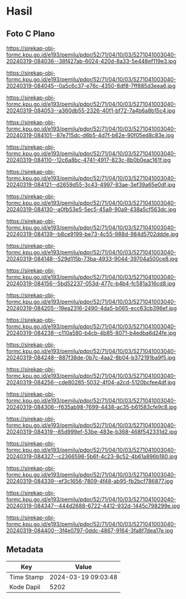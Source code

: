 # Hasil

## Foto C Plano

https://sirekap-obj-formc.kpu.go.id/e193/pemilu/pdpr/52/71/04/10/03/5271041003040-20240319-084036--38f427ab-6024-420d-8a33-5e448ef119e3.jpg

https://sirekap-obj-formc.kpu.go.id/e193/pemilu/pdpr/52/71/04/10/03/5271041003040-20240319-084045--0a5c6c37-e76c-4350-8df8-7ff885d3eea6.jpg

https://sirekap-obj-formc.kpu.go.id/e193/pemilu/pdpr/52/71/04/10/03/5271041003040-20240319-084053--a360db55-2326-40f1-bf72-7a4b6a8b15c4.jpg

https://sirekap-obj-formc.kpu.go.id/e193/pemilu/pdpr/52/71/04/10/03/5271041003040-20240319-084101--87e715dc-d6b5-4d7f-b62e-90f05ed8c83e.jpg

https://sirekap-obj-formc.kpu.go.id/e193/pemilu/pdpr/52/71/04/10/03/5271041003040-20240319-084110--12c6a8bc-4741-4917-823c-8b0b0eac161f.jpg

https://sirekap-obj-formc.kpu.go.id/e193/pemilu/pdpr/52/71/04/10/03/5271041003040-20240319-084121--d2659d55-3c43-4997-83ae-3ef39a65e0df.jpg

https://sirekap-obj-formc.kpu.go.id/e193/pemilu/pdpr/52/71/04/10/03/5271041003040-20240319-084130--a0fb53e5-5ec5-45a9-90a9-438a5cf563dc.jpg

https://sirekap-obj-formc.kpu.go.id/e193/pemilu/pdpr/52/71/04/10/03/5271041003040-20240319-084139--b8ce9199-be73-4c55-988d-984d5702ddde.jpg

https://sirekap-obj-formc.kpu.go.id/e193/pemilu/pdpr/52/71/04/10/03/5271041003040-20240319-084148--529d115b-73ba-4933-9044-39704a500ce8.jpg

https://sirekap-obj-formc.kpu.go.id/e193/pemilu/pdpr/52/71/04/10/03/5271041003040-20240319-084156--5bd52237-053d-477c-b4b4-fc581a316cd8.jpg

https://sirekap-obj-formc.kpu.go.id/e193/pemilu/pdpr/52/71/04/10/03/5271041003040-20240319-084205--19ea2316-2490-4da5-b065-ecc63cb396ef.jpg

https://sirekap-obj-formc.kpu.go.id/e193/pemilu/pdpr/52/71/04/10/03/5271041003040-20240319-084238--c110a580-b4cb-4b85-8071-b4edba6d24fe.jpg

https://sirekap-obj-formc.kpu.go.id/e193/pemilu/pdpr/52/71/04/10/03/5271041003040-20240319-084248--887f38de-0b7c-4aa2-8b04-b372191ba9f5.jpg

https://sirekap-obj-formc.kpu.go.id/e193/pemilu/pdpr/52/71/04/10/03/5271041003040-20240319-084256--cde80285-5032-4f04-a2cd-5120bcfee4df.jpg

https://sirekap-obj-formc.kpu.go.id/e193/pemilu/pdpr/52/71/04/10/03/5271041003040-20240319-084306--f635ab98-7699-4438-ac35-b61583cfe9c8.jpg

https://sirekap-obj-formc.kpu.go.id/e193/pemilu/pdpr/52/71/04/10/03/5271041003040-20240319-084319--85d999ef-53be-483e-b368-468f542331d2.jpg

https://sirekap-obj-formc.kpu.go.id/e193/pemilu/pdpr/52/71/04/10/03/5271041003040-20240319-084327--c2366598-5b6f-4c23-8c52-4b61a896b180.jpg

https://sirekap-obj-formc.kpu.go.id/e193/pemilu/pdpr/52/71/04/10/03/5271041003040-20240319-084339--ef3c1656-7809-4f48-ab95-fb2bcf786877.jpg

https://sirekap-obj-formc.kpu.go.id/e193/pemilu/pdpr/52/71/04/10/03/5271041003040-20240319-084347--444d2688-6722-4412-932d-1445c798299e.jpg

https://sirekap-obj-formc.kpu.go.id/e193/pemilu/pdpr/52/71/04/10/03/5271041003040-20240319-084400--3f4e0797-0ddc-4867-9164-3fa8f7dea17e.jpg


## Metadata

| Key        | Value               |
| ---------- | ------------------- |
| Time Stamp | 2024-03-19 09:03:48 |
| Kode Dapil | 5202                |



